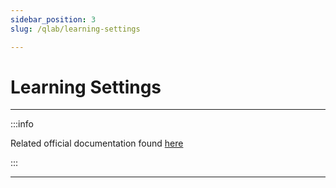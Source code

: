 ```yaml
---
sidebar_position: 3
slug: /qlab/learning-settings

---
```


# Learning Settings

---

:::info

Related official documentation found [here](https://qlab.app/docs/v5/fundamentals/workspace/)

:::

---



